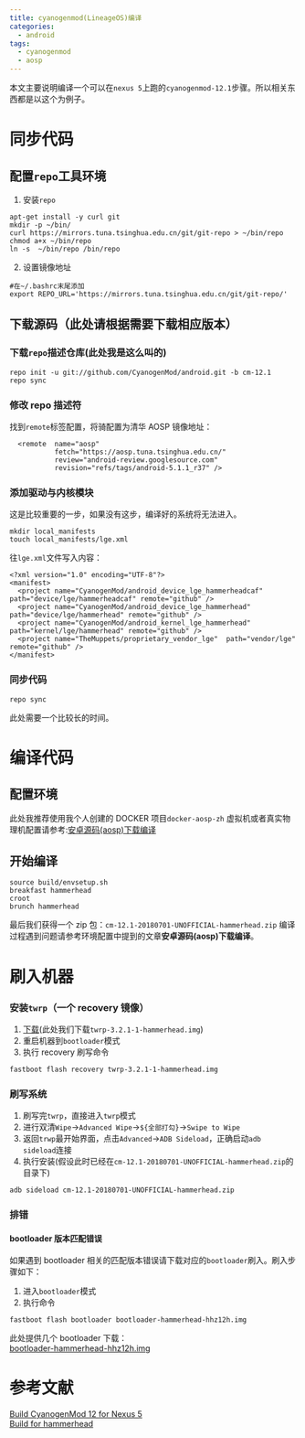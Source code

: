 ```yaml
---
title: cyanogenmod(LineageOS)编译
categories:
  - android
tags:
  - cyanogenmod
  - aosp
---
```


本文主要说明编译一个可以在`nexus 5`上跑的`cyanogenmod-12.1`步骤。所以相关东西都是以这个为例子。

# 同步代码

## 配置`repo`工具环境

1. 安装`repo`

```
apt-get install -y curl git
mkdir -p ~/bin/
curl https://mirrors.tuna.tsinghua.edu.cn/git/git-repo > ~/bin/repo
chmod a+x ~/bin/repo
ln -s  ~/bin/repo /bin/repo
```

2. 设置镜像地址

```
#在~/.bashrc末尾添加
export REPO_URL='https://mirrors.tuna.tsinghua.edu.cn/git/git-repo/'
```

## 下载源码（此处请根据需要下载相应版本）

### 下载`repo`描述仓库(此处我是这么叫的)

```
repo init -u git://github.com/CyanogenMod/android.git -b cm-12.1
repo sync
```

### 修改 repo 描述符

找到`remote`标签配置，将骑配置为清华 AOSP 镜像地址：

```
  <remote  name="aosp"
           fetch="https://aosp.tuna.tsinghua.edu.cn/"
           review="android-review.googlesource.com"
           revision="refs/tags/android-5.1.1_r37" />
```

### 添加驱动与内核模块

这是比较重要的一步，如果没有这步，编译好的系统将无法进入。

```
mkdir local_manifests
touch local_manifests/lge.xml
```

往`lge.xml`文件写入内容：

```
<?xml version="1.0" encoding="UTF-8"?>
<manifest>
  <project name="CyanogenMod/android_device_lge_hammerheadcaf" path="device/lge/hammerheadcaf" remote="github" />
  <project name="CyanogenMod/android_device_lge_hammerhead" path="device/lge/hammerhead" remote="github" />
  <project name="CyanogenMod/android_kernel_lge_hammerhead" path="kernel/lge/hammerhead" remote="github" />
  <project name="TheMuppets/proprietary_vendor_lge"  path="vendor/lge"  remote="github" />
</manifest>

```

### 同步代码

```
repo sync
```

此处需要一个比较长的时间。

# 编译代码

## 配置环境

此处我推荐使用我个人创建的 DOCKER 项目`docker-aosp-zh`
虚拟机或者真实物理机配置请参考:[安卓源码(aosp)下载编译](https://kigkrazy.github.io/android/2018/03/29/android-aosp-build/)

## 开始编译

```
source build/envsetup.sh
breakfast hammerhead
croot
brunch hammerhead
```

最后我们获得一个 zip 包：`cm-12.1-20180701-UNOFFICIAL-hammerhead.zip`
编译过程遇到问题请参考环境配置中提到的文章**安卓源码(aosp)下载编译**。

# 刷入机器

### 安装`twrp`（一个 recovery 镜像）

1. [下载](https://dl.twrp.me/hammerhead/)(此处我们下载`twrp-3.2.1-1-hammerhead.img`)
2. 重启机器到`bootloader`模式
3. 执行 recovery 刷写命令

```
fastboot flash recovery twrp-3.2.1-1-hammerhead.img
```

### 刷写系统

1. 刷写完`twrp`，直接进入`twrp`模式
2. 进行双清`Wipe`->`Advanced Wipe`->`${全部打勾}`->`Swipe to Wipe`
3. 返回`trwp`最开始界面，点击`Advanced`->`ADB Sideload`，正确启动`adb sideload`连接
4. 执行安装(假设此时已经在`cm-12.1-20180701-UNOFFICIAL-hammerhead.zip`的目录下)

```
adb sideload cm-12.1-20180701-UNOFFICIAL-hammerhead.zip
```

### 排错

#### bootloader 版本匹配错误

如果遇到 bootloader 相关的匹配版本错误请下载对应的`bootloader`刷入。刷入步骤如下：

1. 进入`bootloader`模式
2. 执行命令

```
fastboot flash bootloader bootloader-hammerhead-hhz12h.img
```

此处提供几个 bootloader 下载：  
[bootloader-hammerhead-hhz12h.img](https://github.com/kigkrazy/reizx-repo/blob/master/others/bootloader-hammerhead-hhz12h.img?raw=true)

# 参考文献

[Build CyanogenMod 12 for Nexus 5](http://www.sunjw.us/blog/build-cyanogenmod-12-for-nexus-5/)  
[Build for hammerhead](https://wiki.lineageos.org/devices/hammerhead/build)
